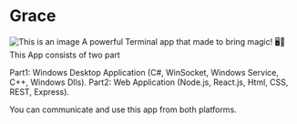 # Grace
![This is an image](https://myoctocat.com/assets/images/base-octocat.svg)
A powerful Terminal app that made to bring magic! 🖥🎇
This App consists of two part

Part1: Windows Desktop Application (C#, WinSocket, Windows Service, C++, Windows Dlls).
Part2: Web Application (Node.js, React.js, Html, CSS, REST, Express).

You can communicate and use this app from both platforms.

